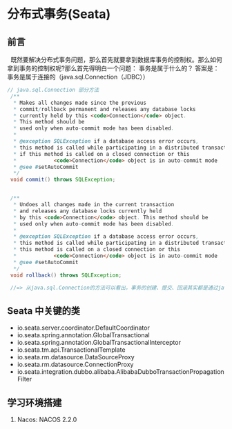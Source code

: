 # 分布式事务(Seata)
## 前言
&nbsp;&nbsp;既然要解决分布式事务问题，那么首先就要拿到数据库事务的控制权。那么如何拿到事务的控制权呢?那么首先得明白一个问题： 事务是属于什么的？ 答案是： 事务是属于连接的（java.sql.Connection（JDBC））
   ```java
   // java.sql.Connection 部分方法
    /**
     * Makes all changes made since the previous
     * commit/rollback permanent and releases any database locks
     * currently held by this <code>Connection</code> object.
     * This method should be
     * used only when auto-commit mode has been disabled.
     *
     * @exception SQLException if a database access error occurs,
     * this method is called while participating in a distributed transaction,
     * if this method is called on a closed connection or this
     *            <code>Connection</code> object is in auto-commit mode
     * @see #setAutoCommit
     */
    void commit() throws SQLException;


    /**
     * Undoes all changes made in the current transaction
     * and releases any database locks currently held
     * by this <code>Connection</code> object. This method should be
     * used only when auto-commit mode has been disabled.
     *
     * @exception SQLException if a database access error occurs,
     * this method is called while participating in a distributed transaction,
     * this method is called on a closed connection or this
     *            <code>Connection</code> object is in auto-commit mode
     * @see #setAutoCommit
     */
    void rollback() throws SQLException;

    //=> 从java.sql.Connection的方法可以看出，事务的创建、提交、回滚其实都是通过java.sql.Connection来操作的，起其实也就是通过“连接”来操作的，从而得出："事务是属于连接的" 这一结论
   ```
## Seata 中关键的类
- io.seata.server.coordinator.DefaultCoordinator
- io.seata.spring.annotation.GlobalTransactional
- io.seata.spring.annotation.GlobalTransactionalInterceptor
- io.seata.tm.api.TransactionalTemplate
- io.seata.rm.datasource.DataSourceProxy
- io.seata.rm.datasource.ConnectionProxy
- io.seata.integration.dubbo.alibaba.AlibabaDubboTransactionPropagationFilter


## 学习环境搭建
1. Nacos: NACOS 2.2.0